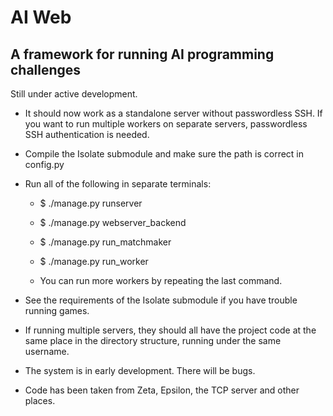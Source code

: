 AI Web
======

A framework for running AI programming challenges
-------------------------------------------------

Still under active development.

 - It should now work as a standalone server without passwordless SSH. If you want to run multiple workers on separate servers, passwordless SSH authentication is needed.

 - Compile the Isolate submodule and make sure the path is correct in config.py

 - Run all of the following in separate terminals:

   - $ ./manage.py runserver
   - $ ./manage.py webserver_backend
   - $ ./manage.py run_matchmaker
   - $ ./manage.py run_worker

   - You can run more workers by repeating the last command.

 - See the requirements of the Isolate submodule if you have trouble running games.

 - If running multiple servers, they should all have the project code at the same place in the directory structure, running under the same username.

 - The system is in early development. There will be bugs.

 - Code has been taken from Zeta, Epsilon, the TCP server and other places.


